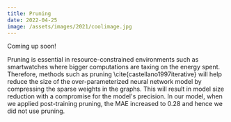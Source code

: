 ```yaml
---
title: Pruning
date: 2022-04-25
image: /assets/images/2021/coolimage.jpg
---
```


Coming up soon!

Pruning is essential in resource-constrained environments such as smartwatches where bigger computations are taxing on the energy spent. Therefore, methods such as pruning \cite{castellano1997iterative} will help reduce the size of the over-parameterized neural network model by compressing the sparse weights in the graphs. This will result in model size reduction with a compromise for the model's precision. In our model, when we applied post-training pruning, the MAE increased to $0.28$ and hence we did not use pruning.
